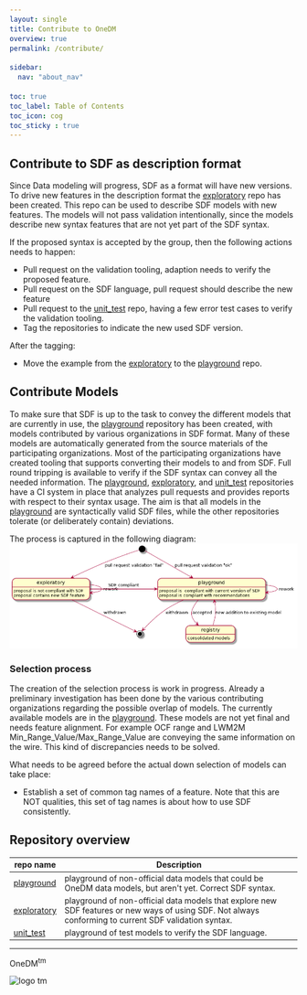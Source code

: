 ```yaml
---
layout: single
title: Contribute to OneDM
overview: true
permalink: /contribute/

sidebar:
  nav: "about_nav"

toc: true
toc_label: Table of Contents
toc_icon: cog
toc_sticky : true
---
```


## Contribute to SDF as description format

Since Data modeling will progress, SDF as a format will have new versions.
To drive new features in the description format the [exploratory][] repo has been created.
This repo can be used to describe SDF models with new features.
The models will not pass validation intentionally, since the models describe new syntax features that are not yet part of the SDF syntax.

If the proposed syntax is accepted by the group, then the following actions needs to happen:

- Pull request on the validation tooling, adaption needs to verify the proposed feature.
- Pull request on the SDF language, pull request should describe the new feature
- Pull request to the [unit_test][] repo, having a few error test cases to verify the validation tooling.
- Tag the repositories to indicate the new used SDF version.

After the tagging:

- Move the example from the [exploratory][] to the [playground][] repo.

## Contribute Models

To make sure that SDF is up to the task to convey the different models
that are currently in use, the [playground][] repository has been
created, with models contributed by various organizations in SDF format.
Many of these models are automatically generated from the source materials of the participating organizations.
Most of the participating organizations have created tooling that supports converting their models to and from SDF.
Full round tripping is available to verify if the SDF syntax can convey all the needed information.
The [playground][], [exploratory][], and [unit_test][] repositories have a CI system in place that analyzes
pull requests and provides reports with respect to their syntax usage.
The aim is that all models in the
[playground][] are syntactically valid SDF files, while the other
repositories tolerate (or deliberately contain) deviations.

The process is captured in the following diagram:
![process flow](/assets/images/process.png "process")

### Selection process

The creation of the selection process is work in progress.
Already a preliminary investigation has been done by the various contributing organizations regarding the possible overlap of models.
The currently available models are in the [playground][]. These models are not yet final and needs feature alignment.
For example OCF range and LWM2M Min_Range_Value/Max_Range_Value are conveying the same information on the wire.
This kind of discrepancies needs to be solved.

What needs to be agreed before the actual down selection of models can take place:

- Establish a set of common tag names of a feature.
    Note that this are NOT qualities, this set of tag names is about how to use SDF consistently.

## Repository overview

| repo name       | Description                                                          |
|-----------------|----------------------------------------------------------------------|
| [playground][]  | playground of non-official data models that could be OneDM data models, but aren't yet. Correct SDF syntax.  |
| [exploratory][] | playground of non-official data models that explore new SDF features or new ways of using SDF. Not always conforming to current SDF validation syntax. |
| [unit_test][] | playground of test models to verify the SDF language. |

---

OneDM<sup>tm</sup>

![logo tm]("/assets/images/onedm-tm.png")


[SDF]: https://github.com/one-data-model/SDF
[tools]: https://github.com/one-data-model/tools
[playground]: https://github.com/one-data-model/playground
[exploratory]: https://github.com/one-data-model/exploratory
[unit_test]: https://github.com/one-data-model/unit_test

[SDF language]: https://onedm.org/SDF/sdf.html

[IETF108]: https://github.com/one-data-model/ietf108

[RFC8610]: https://tools.ietf.org/html/rfc8610
